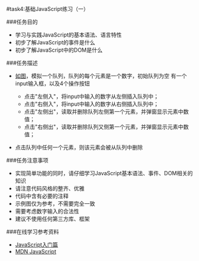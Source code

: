 #task4:基础JavaScript练习（一）

###任务目的
* 学习与实践JavaScript的基本语法、语言特性
* 初步了解JavaScript的事件是什么
* 初步了解JavaScript中的DOM是什么

###任务描述
* [如图](http://7xrp04.com1.z0.glb.clouddn.com/task_2_18_1.jpg)，模拟一个队列，队列的每个元素是一个数字，初始队列为空
有一个input输入框，以及4个操作按钮

	* 点击"左侧入"，将input中输入的数字从左侧插入队列中；
	* 点击"右侧入"，将input中输入的数字从右侧插入队列中；
	* 点击"左侧出"，读取并删除队列左侧第一个元素，并弹窗显示元素中数值；
	* 点击"右侧出"，读取并删除队列又侧第一个元素，并弹窗显示元素中数值；

* 点击队列中任何一个元素，则该元素会被从队列中删除

###任务注意事项
* 实现简单功能的同时，请仔细学习JavaScript基本语法、事件、DOM相关的知识
* 请注意代码风格的整齐、优雅
* 代码中含有必要的注释
* 示例图仅为参考，不需要完全一致
* 需要考虑数字输入的合法性
* 建议不使用任何第三方库、框架

###在线学习参考资料
* [JavaScript入门篇](http://www.imooc.com/view/36)
* [MDN JavaScript](https://developer.mozilla.org/zh-CN/docs/Web/JavaScript)